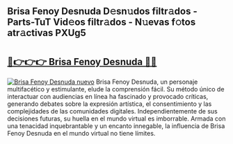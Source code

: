## Brisa Fenoy Desnuda D𝚎sn𝚞dos filtr𝚊dos - Parts-TuT Vid𝚎os filtr𝚊dos - N𝚞evas f𝚘tos atr𝚊ctivas PXUg5

# <h2><a href="http://mb367z.tromn.icu/?c=Brisa+Fenoy+Desnuda">🔗👉👉👉 Brisa Fenoy Desnuda 🔗🔗</a></h2>

[![Brisa Fenoy Desnuda nuevo](https://i.imgur.com/pEAQMta.gif)](http://mb367z.tromn.icu/?c=Brisa+Fenoy+Desnuda)
Brisa Fenoy Desnuda, un personaje multifacético y estimulante, elude la comprensión fácil. Su método único de interactuar con audiencias en línea ha fascinado y provocado críticas, generando debates sobre la expresión artística, el consentimiento y las complejidades de las comunidades digitales. Independientemente de sus decisiones futuras, su huella en el mundo virtual es imborrable. Armada con una tenacidad inquebrantable y un encanto innegable, la influencia de Brisa Fenoy Desnuda en el mundo virtual no tiene límites.
